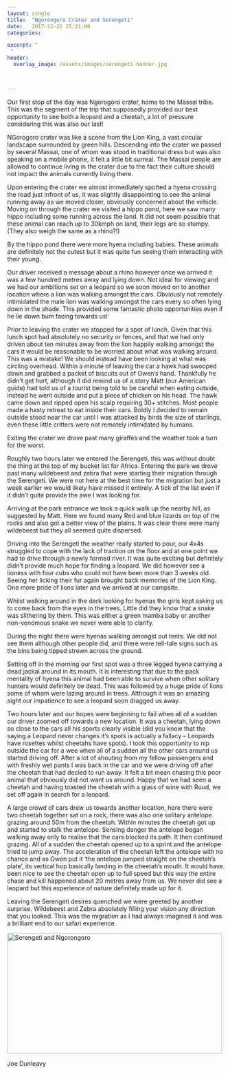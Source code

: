 ```yaml
---
layout: single
title:  "Ngorongoro Crater and Serengeti"
date:   2017-12-21 15:21:00 
categories: 

excerpt: "
 "
header:
  overlay_image: /assets/images/serengeti-banner.jpg



---
```

Our first stop of the day was Ngorogoro crater, home to the Massai tribe. This was the segment of the trip that supposedly provided our best opportunity to see both a leopard and a cheetah, a lot of pressure considering this was also our last!

NGorogoro crater was like a scene from the Lion King, a vast circular landscape surrounded by green hills. Descending into the crater we passed by several Massai, one of whom was stood in traditional dress but was also speaking on a mobile phone, it felt a little bit surreal. The Massai people are allowed to continue living in the crater due to the fact their culture should not impact the animals currently living there.

Upon entering the crater we almost immediately spotted a hyena crossing the road just infront of us, it was slightly disappointing to see the animal running away as we moved closer, obviously concerned about the vehicle. Moving on through the crater we visited a hippo pond, here we saw many hippo including some running across the land. It did not seem possible that these animal can reach up to 30kmph on land, their legs are so stumpy. (They also weigh the same as a rhino?!) 

By the hippo pond there were more hyena including babies. These animals are definitely not the cutest but it was quite fun seeing them interacting with their young.

Our driver received a message about a rhino however once we arrived it was a few hundred metres away and lying down. Not ideal for viewing and we had our ambitions set on a leopard so we soon moved on to another location where a lion was walking amongst the cars. Obviously not remotely intimidated the male lion was walking amongst the cars every so often lying down in the shade. This provided some fantastic photo opportunities even if he lie down bum facing towards us!

Prior to leaving the crater we stopped for a spot of lunch. Given that this lunch spot had absolutely no security or fences, and that we had only driven about ten minutes away from the lion happily walking amongst the cars it would be reasonable to be worried about what was walking around. This was a mistake! We should instead have been looking at what was circling overhead. Within a minute of leaving the car a hawk had swooped down and grabbed a packet of biscuits out of Owen’s hand. Thankfully he didn’t get hurt, although it did remind us of a story Matt (our American guide) had told us of a tourist being told to be careful when eating outside, instead he went outside and put a piece of chicken on his head. The hawk came down and ripped open his scalp requiring 30+ stitches. Most people made a hasty retreat to eat inside their cars. Boldly I decided to remain outside stood near the car until I was attacked by birds the size of starlings, even these little critters were not remotely intimidated by humans. 

Exiting the crater we drove past many giraffes and the weather took a turn for the worst. 

Roughly two hours later we entered the Serengeti, this was without doubt the thing at the top of my bucket list for Africa. Entering the park we drove past many wildebeest and  zebra that were starting their migration through the Serengeti. We were not here at the best time for the migration but just a week earlier we would likely have missed it entirely. A tick of the list even if it didn’t quite provide the awe I was looking for. 

Arriving at the park entrance we took a quick walk up the nearby hill, as suggested by Matt. Here we found many Red and blue lizards on top of the rocks and also got a better view of the plains. It was clear there were many wildebeest but they all seemed quite dispersed. 

Driving into the Serengeti the weather really started to pour, our 4x4s struggled to cope with the lack of traction on the floor and at one point we had to drive through a newly formed river. It was quite exciting but definitely didn’t provide much hope for finding a leopard. We did however see a lioness with four cubs who could not have been more than 3 weeks old. Seeing her licking their fur again brought back memories of the Lion King. One more  pride of lions later and we arrived at our campsite.

Whilst walking around in the dark looking for hyenas the girls kept asking us to come back from the eyes in the trees. Little did they know that a snake was slithering by them. This was either a green mamba baby or another non-venomous snake we never were able to clarify. 

During the night there were hyenas walking amongst out tents. We did not see them although other people did, and there were tell-tale signs such as the bins being tipped strewn across the ground. 

Setting off in the morning our first spot was a three legged hyena carrying a dead jackal around in its mouth. It is interesting that due to the pack mentality of hyena this animal had been able to survive when other solitary hunters would definitely be dead. This was followed by a huge pride of lions some of whom were lazing around in trees. Although it was an amazing sight our impatience to see a leopard soon dragged us away. 

Two hours later and our hopes were beginning to fail when all of a sudden our driver zoomed off towards a new location. It was a cheetah, lying down so close to the cars all his sports clearly visible (did you know that the saying a Leopard never changes it’s spots is actually a fallacy – Leopards have rosettes whilst cheetahs have spots). I took this opportunity to nip outside the car for a wee when all of a sudden all the other cars around us started driving off. After  a lot of shouting from my fellow passengers and with freshly wet pants I was back in the car and we were driving off after the cheetah that had decied to run away. It felt a bit mean chasing this poor animal that obviously did not want us around. Happy that we had seen a cheetah and having toasted the cheetah with a glass of wine with Ruud, we set off again in search for a leopard.

A large crowd of cars drew us towards another location, here there were two cheetah together sat on a rock, there was also one solitary antelope grazing around 50m from the cheetah. Within minutes the cheetah got up and started to stalk the antelope. Sensing danger the antelope began walking away only to realise that the cars blocked its path. It then continued grazing. All of a sudden the cheetah opened up to a sprint and the antelope tried to jump away. The acceleration of the cheetah left the antelope with no chance and as Owen put it ‘the antelope jumped straight on the cheetah’s plate’, its vertical hop basically landing in the cheetah’s mouth. It would have been nice to see the cheetah open up to full speed but this way the entire chase and kill happened about 20 metres away from us. We never did see a leopard but this experience of nature definitely made up for it. 

Leaving the Serengeti desires quenched we were greeted by another surprise. Wildebeest and Zebra absolutely filling your vision any direction that you looked. This was the migration as I had always imagined it and was a brilliant end to our safari experience. 


<a data-flickr-embed="true"  href="https://www.flickr.com/photos/141696511@N06/albums/72157662222698917" title="Serengeti and Ngorongoro"><img src="https://farm5.staticflickr.com/4730/39455927861_37d3c214b2.jpg" width="500" height="281" alt="Serengeti and Ngorongoro"></a><script async src="//embedr.flickr.com/assets/client-code.js" charset="utf-8"></script>

Joe Dunleavy

